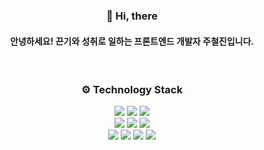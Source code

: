 
<!--
**JUCHEOLJIN/JUCHEOLJIN** is a ✨ _special_ ✨ repository because its `README.md` (this file) appears on your GitHub profile.

Here are some ideas to get you started:

- 🔭 I’m currently working on ...
- 🌱 I’m currently learning ...
- 👯 I’m looking to collaborate on ...
- 🤔 I’m looking for help with ...
- 💬 Ask me about ...
- 📫 How to reach me: ...
- 😄 Pronouns: ...
- ⚡ Fun fact: ...
-->

<h3 align="center"> 👋 Hi, there  </h3>

<h4 align="center">안녕하세요! 끈기와 성취로 일하는 프론트엔드 개발자 주철진입니다.</h4>

<br>

<h3 align="center"> ⚙ Technology Stack </h3>
<p align="center">
<img src="https://img.shields.io/badge/HTML5-red?style=flat-square&logo=HTML5&logoColor=white" style="inline-block"/>
<img src="https://img.shields.io/badge/CSS3-blue?style=flat-square&logo=CSS3&logoColor=white" style="inline-block"/>
<img src="https://img.shields.io/badge/JAVASCRIPT-yellow?style=flat-square&logo=Javascript&logoColor=white" style="inline-block"/><br/>
<img src="https://img.shields.io/badge/TYPESCRIPT-3178C6?style=flat-square&logo=Typescript&logoColor=white" style="inline-block"/>
<img src="https://img.shields.io/badge/REACT-blue?style=flat-square&logo=React&logoColor=white"/>
<img src="https://img.shields.io/badge/MOBX-FF9955?style=flat-square&logo=MobX&logoColor=white"/><br/>
<img src="https://img.shields.io/badge/Sass-pink?style=flat-square&logo=Sass&logoColor=white"/>
<img src="https://img.shields.io/badge/styled--components-pink?style=flat-square&logo=styled-components&logoColor=white"/>
<img src="https://img.shields.io/badge/Git-black?style=flat-square&logo=Git&logoColor=white"/> 
<img src="https://img.shields.io/badge/AWS-orange?style=flat-square&logo=Amazon AWS&logoColor=white"/> 
</p>
<br />

